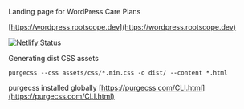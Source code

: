 Landing page for WordPress Care Plans

[https://wordpress.rootscope.dev](https://wordpress.rootscope.dev)

[![Netlify Status](https://api.netlify.com/api/v1/badges/29206c88-75e2-4a03-bb7b-b6a2a38e84ef/deploy-status)](https://app.netlify.com/sites/wordpress-rootscope-dev/deploys)

Generating dist CSS assets

```
purgecss --css assets/css/*.min.css -o dist/ --content *.html

```
purgecss installed globally [https://purgecss.com/CLI.html](https://purgecss.com/CLI.html)
